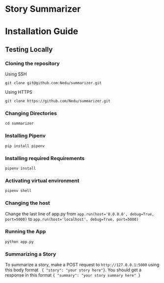 # Story Summarizer

# Installation Guide
## Testing Locally
### Cloning the repository 

Using SSH

```git clone git@github.com:Nedu/summarizer.git```

Using HTTPS

```git clone https://github.com/Nedu/summarizer.git```

### Changing Directories
```cd summarizer```

### Installing Pipenv

```pip install pipenv```

### Installing required Requirements

```pipenv install```

### Activating virtual environment

```pipenv shell```

### Changing the host

Change the last line of app.py from ```app.run(host='0.0.0.0', debug=True, port=5000)``` to ```app.run(host='localhost', debug=True, port=5000)``` 

### Running the App

```python app.py```

### Summarizing a Story

To summarize a story, make a POST request to ```http://127.0.0.1:5000``` using this body format ``` { "story": "your story here"}```.
You should get a response in this format ```{ "summary": "your story summary here" }```
